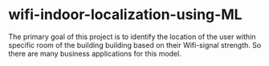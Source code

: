# wifi-indoor-localization-using-ML
The primary goal of this project is to identify the location of the user within specific room  of the building building based on their Wifi-signal strength. So there are many business  applications for this model.
